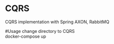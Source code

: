 # CQRS
CQRS implementation with Spring AXON, RabbitMQ

#Usage
change directory to CQRS \
docker-compose up
